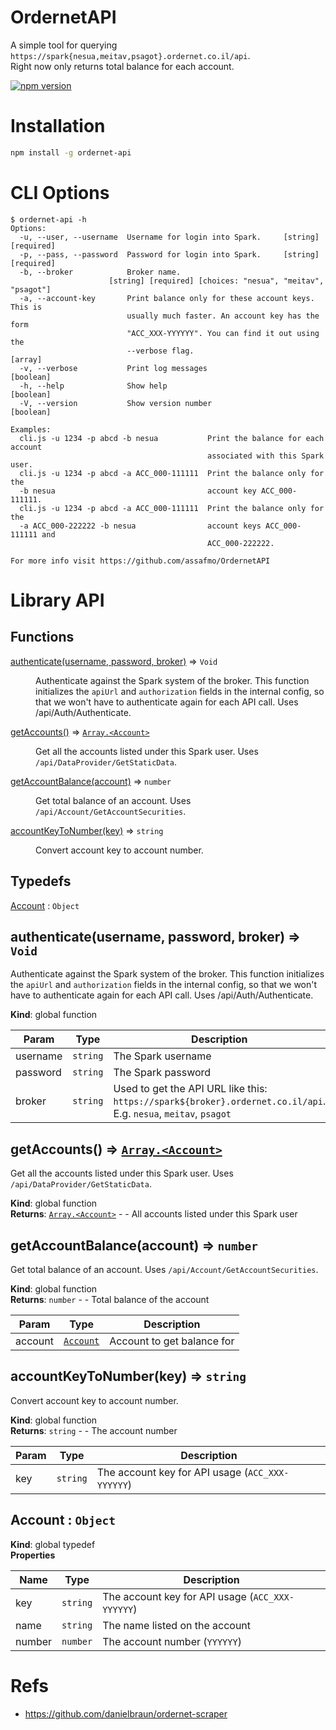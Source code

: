 # OrdernetAPI

A simple tool for querying `https://spark{nesua,meitav,psagot}.ordernet.co.il/api`.  
Right now only returns total balance for each account.

[![npm version](https://badge.fury.io/js/ordernet-api.svg)](https://badge.fury.io/js/ordernet-api)

# Installation

```bash
npm install -g ordernet-api
```

# CLI Options

```console
$ ordernet-api -h
Options:
  -u, --user, --username  Username for login into Spark.     [string] [required]
  -p, --pass, --password  Password for login into Spark.     [string] [required]
  -b, --broker            Broker name.
                      [string] [required] [choices: "nesua", "meitav", "psagot"]
  -a, --account-key       Print balance only for these account keys. This is
                          usually much faster. An account key has the form
                          "ACC_XXX-YYYYYY". You can find it out using the
                          --verbose flag.                                [array]
  -v, --verbose           Print log messages                           [boolean]
  -h, --help              Show help                                    [boolean]
  -V, --version           Show version number                          [boolean]

Examples:
  cli.js -u 1234 -p abcd -b nesua           Print the balance for each account
                                            associated with this Spark user.
  cli.js -u 1234 -p abcd -a ACC_000-111111  Print the balance only for the
  -b nesua                                  account key ACC_000-111111.
  cli.js -u 1234 -p abcd -a ACC_000-111111  Print the balance only for the
  -a ACC_000-222222 -b nesua                account keys ACC_000-111111 and
                                            ACC_000-222222.

For more info visit https://github.com/assafmo/OrdernetAPI
```

# Library API

## Functions

<dl>
<dt><a href="#authenticate">authenticate(username, password, broker)</a> ⇒ <code>Void</code></dt>
<dd><p>Authenticate against the Spark system of the broker. This function initializes the <code>apiUrl</code> and <code>authorization</code> fields in the internal config, so that we won&#39;t have to authenticate again for each API call. Uses /api/Auth/Authenticate.</p>
</dd>
<dt><a href="#getAccounts">getAccounts()</a> ⇒ <code><a href="#Account">Array.&lt;Account&gt;</a></code></dt>
<dd><p>Get all the accounts listed under this Spark user. Uses <code>/api/DataProvider/GetStaticData</code>.</p>
</dd>
<dt><a href="#getAccountBalance">getAccountBalance(account)</a> ⇒ <code>number</code></dt>
<dd><p>Get total balance of an account. Uses <code>/api/Account/GetAccountSecurities</code>.</p>
</dd>
<dt><a href="#accountKeyToNumber">accountKeyToNumber(key)</a> ⇒ <code>string</code></dt>
<dd><p>Convert account key to account number.</p>
</dd>
</dl>

## Typedefs

<dl>
<dt><a href="#Account">Account</a> : <code>Object</code></dt>
<dd></dd>
</dl>

<a name="authenticate"></a>

## authenticate(username, password, broker) ⇒ <code>Void</code>

Authenticate against the Spark system of the broker. This function initializes the `apiUrl` and `authorization` fields in the internal config, so that we won't have to authenticate again for each API call. Uses /api/Auth/Authenticate.

**Kind**: global function

| Param    | Type                | Description                                                                                                      |
| -------- | ------------------- | ---------------------------------------------------------------------------------------------------------------- |
| username | <code>string</code> | The Spark username                                                                                               |
| password | <code>string</code> | The Spark password                                                                                               |
| broker   | <code>string</code> | Used to get the API URL like this: `https://spark${broker}.ordernet.co.il/api`. E.g. `nesua`, `meitav`, `psagot` |

<a name="getAccounts"></a>

## getAccounts() ⇒ [<code>Array.&lt;Account&gt;</code>](#Account)

Get all the accounts listed under this Spark user. Uses `/api/DataProvider/GetStaticData`.

**Kind**: global function  
**Returns**: [<code>Array.&lt;Account&gt;</code>](#Account) - - All accounts listed under this Spark user  
<a name="getAccountBalance"></a>

## getAccountBalance(account) ⇒ <code>number</code>

Get total balance of an account. Uses `/api/Account/GetAccountSecurities`.

**Kind**: global function  
**Returns**: <code>number</code> - - Total balance of the account

| Param   | Type                             | Description                |
| ------- | -------------------------------- | -------------------------- |
| account | [<code>Account</code>](#Account) | Account to get balance for |

<a name="accountKeyToNumber"></a>

## accountKeyToNumber(key) ⇒ <code>string</code>

Convert account key to account number.

**Kind**: global function  
**Returns**: <code>string</code> - - The account number

| Param | Type                | Description                                      |
| ----- | ------------------- | ------------------------------------------------ |
| key   | <code>string</code> | The account key for API usage (`ACC_XXX-YYYYYY`) |

<a name="Account"></a>

## Account : <code>Object</code>

**Kind**: global typedef  
**Properties**

| Name   | Type                | Description                                      |
| ------ | ------------------- | ------------------------------------------------ |
| key    | <code>string</code> | The account key for API usage (`ACC_XXX-YYYYYY`) |
| name   | <code>string</code> | The name listed on the account                   |
| number | <code>number</code> | The account number (`YYYYYY`)                    |

# Refs

- https://github.com/danielbraun/ordernet-scraper
